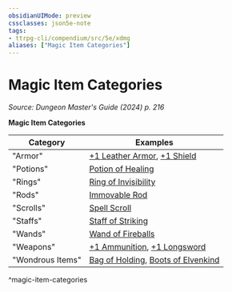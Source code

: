 ```yaml
---
obsidianUIMode: preview
cssclasses: json5e-note
tags:
- ttrpg-cli/compendium/src/5e/xdmg
aliases: ["Magic Item Categories"]
---
```

# Magic Item Categories
*Source: Dungeon Master's Guide (2024) p. 216* 

**Magic Item Categories**

| Category | Examples |
|----------|----------|
| "Armor" | [+1 Leather Armor](1-armor-xdmg.md), [+1 Shield](1-shield-xdmg.md) |
| "Potions" | [Potion of Healing](potion-of-healing-xdmg.md) |
| "Rings" | [Ring of Invisibility](ring-of-invisibility-xdmg.md) |
| "Rods" | [Immovable Rod](immovable-rod-xdmg.md) |
| "Scrolls" | [Spell Scroll](spell-scroll-xdmg.md) |
| "Staffs" | [Staff of Striking](staff-of-striking-xdmg.md) |
| "Wands" | [Wand of Fireballs](wand-of-fireballs-xdmg.md) |
| "Weapons" | [+1 Ammunition](1-ammunition-xdmg.md), [+1 Longsword](1-weapon-xdmg.md) |
| "Wondrous Items" | [Bag of Holding](bag-of-holding-xdmg.md), [Boots of Elvenkind](boots-of-elvenkind-xdmg.md) |
^magic-item-categories
